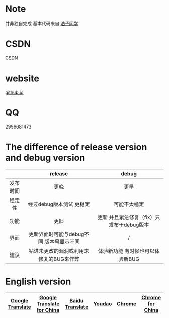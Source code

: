 # Note
并非独自完成 基本代码来自 [浩子同学](http://songwh.top/2018/10/27/%E5%88%A9%E7%94%A8JQuery%E5%AE%9E%E7%8E%B0%E9%9D%99%E6%80%81%E7%BD%91%E9%A1%B5%E7%9A%84%E8%83%8C%E5%8D%95%E8%AF%8D%E7%B3%BB%E7%BB%9F/)
# CSDN
[CSDN](https://blog.csdn.net/qq_42763682/article/details/104518010)
# website
[github.io](https://xfqwdsj.github.io/mword/)
# QQ
2996681473
# The difference of release version and debug version
||release|debug|
|:-:|:-:|:-:|
|发布时间|更晚|更早|
|稳定性|经过debug版本测试 更稳定|可能不太稳定|
|功能|更旧|更新 并且紧急修复（fix）只发布于debug版本|
|界面|更新界面时可能与debug不同 版本号显示不同|/|
|建议|钻进未更改的漏洞或利用未修复的BUG来作弊|体验新功能 有时候也可以体验新BUG|
# English version
|[Google Translate](https://translate.google.com)|[Google Translate for China](https://translate.google.cn)|[Baidu Translate](https://fanyi.baidu.com)|[Youdao](https://youdao.com)|[Chrome](https://www.google.com/chrome/)|[Chrome for China](https://www.google.cn/chrome/)|
|:-:|:-:|:-:|:-:|:-:|:-:|
